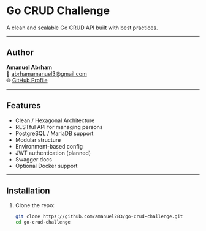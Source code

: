 # Go CRUD Challenge

A clean and scalable Go CRUD API built with best practices.

---

## Author

**Amanuel Abrham**  
📧 abrhamamanuel3@gmail.com  
🌐 [GitHub Profile](https://github.com/amanuel283)

---

## Features

- Clean / Hexagonal Architecture  
- RESTful API for managing persons  
- PostgreSQL / MariaDB support  
- Modular structure  
- Environment-based config  
- JWT authentication (planned)  
- Swagger docs  
- Optional Docker support  

---

## Installation

1. Clone the repo:
   ```bash
   git clone https://github.com/amanuel283/go-crud-challenge.git
   cd go-crud-challenge
